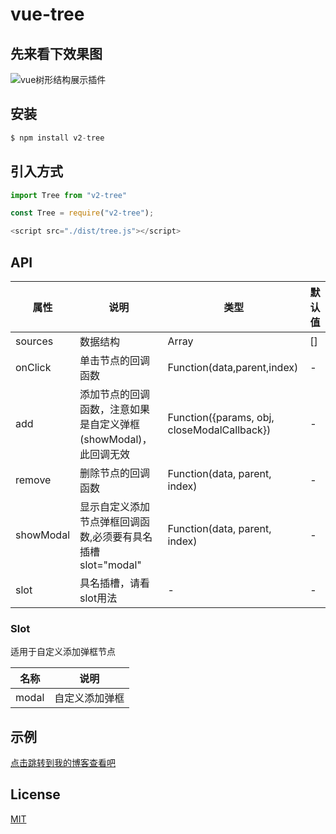 # vue-tree

## 先来看下效果图
![vue树形结构展示插件](http://p3x5m4etk.bkt.clouddn.com/1536200555123w3nqi8dix3)

## 安装
```js
$ npm install v2-tree
```
## 引入方式
```js
import Tree from "v2-tree"

const Tree = require("v2-tree");

<script src="./dist/tree.js"></script>
```


## API
|属性|说明|类型|默认值|
|-|-|-|-|
|sources|数据结构|Array|[]|
|onClick|单击节点的回调函数|Function(data,parent,index)|-|
|add|添加节点的回调函数，注意如果是自定义弹框(showModal)，此回调无效|Function({params, obj, closeModalCallback})|-|
|remove|删除节点的回调函数|Function(data, parent, index)|-|
|showModal|显示自定义添加节点弹框回调函数,必须要有具名插槽slot="modal"|Function(data, parent, index)|-|
|slot|具名插槽，请看slot用法|-|-|

### Slot

适用于自定义添加弹框节点

|名称|说明|
|-|-|
|modal|自定义添加弹框|

## 示例

[点击跳转到我的博客查看吧](http://www.yjgeek.com/article/2018-09-06/vue%E6%A0%91%E5%BD%A2%E7%BB%93%E6%9E%84(%E9%87%91%E5%AD%97%E5%A1%94)%E6%8F%92%E4%BB%B6)

## License
[MIT](http://opensource.org/licenses/MIT)